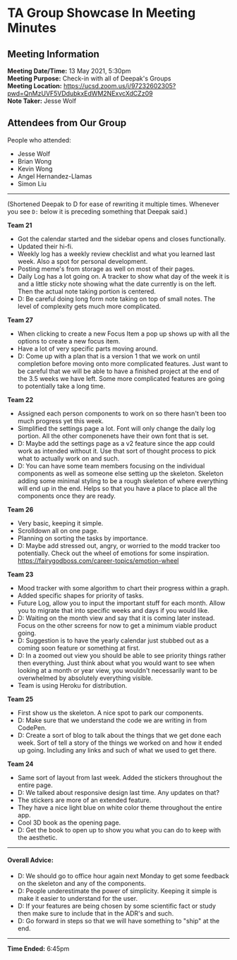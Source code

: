 # TA Group Showcase In Meeting Minutes
## Meeting Information
**Meeting Date/Time:** 13 May 2021, 5:30pm  
**Meeting Purpose:** Check-in with all of Deepak's Groups  
**Meeting Location:** https://ucsd.zoom.us/j/97232602305?pwd=QnMzUVF5VDdubkxEdWM2NExvcXdCZz09  
**Note Taker:** Jesse Wolf  

## Attendees from Our Group
People who attended:
- Jesse Wolf
- Brian Wong
- Kevin Wong
- Angel Hernandez-Llamas
- Simon Liu

---

(Shortened Deepak to D for ease of rewriting it multiple times. Whenever you see `D:` below it is preceding something that Deepak said.)

**Team 21**
- Got the calendar started and the sidebar opens and closes functionally.
- Updated their hi-fi. 
- Weekly log has a weekly review checklist and what you learned last week. Also a spot for personal development. 
- Posting meme's from storage as well on most of their pages.
- Daily Log has a lot going on. A tracker to show what day of the week it is and a little sticky note showing what the date currently is on the left. Then the actual note taking portion is centered. 
- D: Be careful doing long form note taking on top of small notes. The level of complexity gets much more complicated. 


**Team 27**
- When clicking to create a new Focus Item a pop up shows up with all the options to create a new focus item. 
- Have a lot of very specific parts moving around. 
- D: Come up with a plan that is a version 1 that we work on until completion before moving onto more complicated features. Just want to be careful that we will be able to have a finished project at the end of the 3.5 weeks we have left. Some more complicated features are going to potentially take a long time.


**Team 22**
- Assigned each person components to work on so there hasn't been too much progress yet this week. 
- Simplified the settings page a lot. Font will only change the daily log portion. All the other componenets have their own font that is set.
- D: Maybe add the settings page as a v2 feature since the app could work as intended without it. Use that sort of thought process to pick what to actually work on and such.
- D: You can have some team members focusing on the individual components as well as someone else setting up the skeleton. Skeleton adding some minimal styling to be a rough skeleton of where everything will end up in the end. Helps so that you have a place to place all the components once they are ready. 


**Team 26**
- Very basic, keeping it simple. 
- Scrolldown all on one page. 
- Planning on sorting the tasks by importance. 
- D: Maybe add stressed out, angry, or worried to the modd tracker too potentially. Check out the wheel of emotions for some inspiration. https://fairygodboss.com/career-topics/emotion-wheel


**Team 23**
- Mood tracker with some algorithm to chart their progress within a graph.
- Added specific shapes for priority of tasks. 
- Future Log, allow you to input the important stuff for each month. Allow you to migrate that into specific weeks and days if you would like. 
- D: Waiting on the month view and say that it is coming later instead. Focus on the other screens for now to get a minimum viable product going. 
- D: Suggestion is to have the yearly calendar just stubbed out as a coming soon feature or something at first. 
- D: In a zoomed out view you should be able to see priority things rather then everything. Just think about what you would want to see when looking at a month or year view, you wouldn't necessarily want to be overwhelmed by absolutely everything visible. 
- Team is using Heroku for distribution. 


**Team 25**
- First show us the skeleton. A nice spot to park our components. 
- D: Make sure that we understand the code we are writing in from CodePen. 
- D: Create a sort of blog to talk about the things that we get done each week. Sort of tell a story of the things we worked on and how it ended up going. Including any links and such of what we used to get there. 


**Team 24**
- Same sort of layout from last week. Added the stickers throughout the entire page.
- D: We talked about responsive design last time. Any updates on that? 
- The stickers are more of an extended feature. 
- They have a nice light blue on white color theme throughout the entire app.
- Cool 3D book as the opening page.
- D: Get the book to open up to show you what you can do to keep with the aesthetic. 
---


#### Overall Advice:
- D: We should go to office hour again next Monday to get some feedback on the skeleton and any of the components. 
-  D: People underestimate the power of simplicity. Keeping it simple is make it easier to understand for the user. 
- D: If your features are being chosen by some scientific fact or study then make sure to include that in the ADR's and such. 
- D: Go forward in steps so that we will have something to "ship" at the end.

--- 

**Time Ended:** 6:45pm
